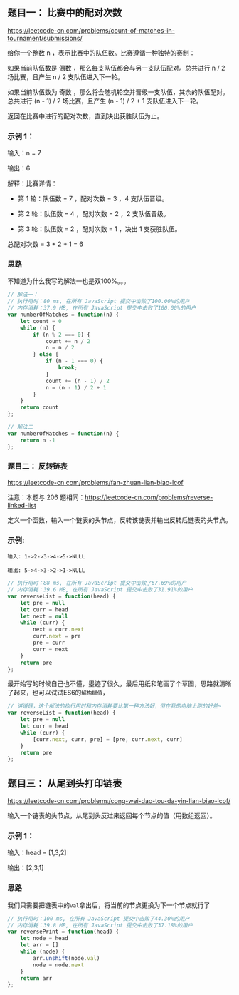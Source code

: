## 题目一： 比赛中的配对次数

https://leetcode-cn.com/problems/count-of-matches-in-tournament/submissions/

给你一个整数 n ，表示比赛中的队伍数。比赛遵循一种独特的赛制：

如果当前队伍数是 偶数 ，那么每支队伍都会与另一支队伍配对。总共进行 n / 2 场比赛，且产生 n / 2 支队伍进入下一轮。

如果当前队伍数为 奇数 ，那么将会随机轮空并晋级一支队伍，其余的队伍配对。总共进行 (n - 1) / 2 场比赛，且产生 (n - 1) / 2 + 1 支队伍进入下一轮。

返回在比赛中进行的配对次数，直到决出获胜队伍为止。
 
### 示例 1：

输入：n = 7

输出：6

解释：比赛详情：

- 第 1 轮：队伍数 = 7 ，配对次数 = 3 ，4 支队伍晋级。

- 第 2 轮：队伍数 = 4 ，配对次数 = 2 ，2 支队伍晋级。

- 第 3 轮：队伍数 = 2 ，配对次数 = 1 ，决出 1 支获胜队伍。

总配对次数 = 3 + 2 + 1 = 6

### 思路

不知道为什么我写的解法一也是双100%。。。

```js
// 解法一：
// 执行用时：80 ms, 在所有 JavaScript 提交中击败了100.00%的用户
// 内存消耗：37.9 MB, 在所有 JavaScript 提交中击败了100.00%的用户
var numberOfMatches = function(n) {
    let count = 0
    while (n) {
        if (n % 2 === 0) {
            count += n / 2
            n = n / 2
        } else {
            if (n - 1 === 0) {
                break;
            }
            count += (n - 1) / 2
            n = (n - 1) / 2 + 1
        }
    }
    return count
};

// 解法二
var numberOfMatches = function(n) {
    return n -1
};
```

### 题目二： 反转链表

https://leetcode-cn.com/problems/fan-zhuan-lian-biao-lcof

注意：本题与 206 题相同：https://leetcode-cn.com/problems/reverse-linked-list

定义一个函数，输入一个链表的头节点，反转该链表并输出反转后链表的头节点。

### 示例:

`输入: 1->2->3->4->5->NULL`

`输出: 5->4->3->2->1->NULL`

```js
// 执行用时：88 ms, 在所有 JavaScript 提交中击败了67.69%的用户
// 内存消耗：39.6 MB, 在所有 JavaScript 提交中击败了31.91%的用户
var reverseList = function(head) {
    let pre = null
    let curr = head
    let next = null
    while (curr) {
        next = curr.next
        curr.next = pre
        pre = curr
        curr = next
    }
    return pre
};
```

最开始写的时候自己也不懂，墨迹了很久，最后用纸和笔画了个草图，思路就清晰了起来，也可以试试ES6的`解构赋值`，

```js
// 讲道理，这个解法的执行用时和内存消耗要比第一种方法好，但在我的电脑上跑的好差~
var reverseList = function(head) {
    let pre = null
    let curr = head
    while (curr) {
        [curr.next, curr, pre] = [pre, curr.next, curr]
    }
    return pre
};
```

## 题目三： 从尾到头打印链表

https://leetcode-cn.com/problems/cong-wei-dao-tou-da-yin-lian-biao-lcof/

输入一个链表的头节点，从尾到头反过来返回每个节点的值（用数组返回）。
 
### 示例 1：

输入：head = [1,3,2]

输出：[2,3,1]

### 思路

我们只需要把链表中的`val`拿出后，将当前的节点更换为下一个节点就行了

```js
// 执行用时：100 ms, 在所有 JavaScript 提交中击败了44.30%的用户
// 内存消耗：39.8 MB, 在所有 JavaScript 提交中击败了37.18%的用户
var reversePrint = function(head) {
    let node = head
    let arr = []
    while (node) {
        arr.unshift(node.val)
        node = node.next
    }
    return arr
};
```